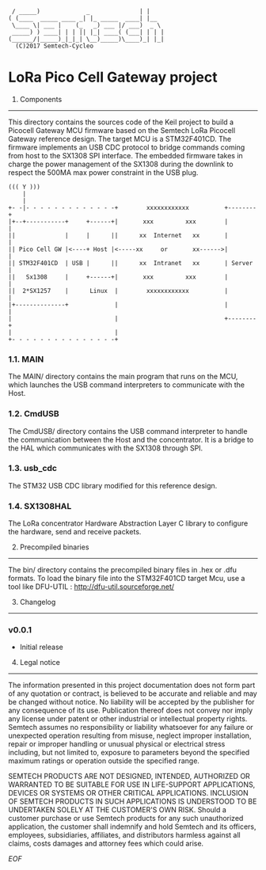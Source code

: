 	 / _____)             _              | |    
	( (____  _____ ____ _| |_ _____  ____| |__  
	 \____ \| ___ |    (_   _) ___ |/ ___)  _ \ 
	 _____) ) ____| | | || |_| ____( (___| | | |
	(______/|_____)_|_|_| \__)_____)\____)_| |_|
	  (C)2017 Semtech-Cycleo

LoRa Pico Cell Gateway project
==============================

1. Components
-------------

This directory contains the sources code of the Keil project to build a Picocell
Gateway MCU firmware based on the Semtech LoRa Picocell Gateway reference
design.
The target MCU is a STM32F401CD. The firmware implements an USB CDC protocol to
bridge commands coming from host to the SX1308 SPI interface.
The embedded firmware takes in charge the power management of the SX1308 during
the downlink to respect the 500MA max power constraint in the USB plug.


	((( Y )))
		|
		|
	+- -|- - - - - - - - - - - - -+        xxxxxxxxxxxx          +--------+
	|+--+-----------+     +------+|       xxx         xxx        |        |
	||              |     |      ||      xx  Internet   xx       |        |
	|| Pico Cell GW |<----+ Host |<-----xx     or       xx------>|        |
	|| STM32F401CD  | USB |      ||      xx  Intranet   xx       | Server |
	||   Sx1308     |     +------+|       xxx         xxx        |        |
	||  2*SX1257    |      Linux  |        xxxxxxxxxxxx          |        |
	|+--------------+             |                              |        |
	|                             |                              +--------+
	|                             |
	+- - - - - - - - - - - - - - -+


### 1.1. MAIN ###

The MAIN/ directory contains the main program that runs on the MCU, which
launches the USB command interpreters to communicate with the Host.

### 1.2. CmdUSB ###

The CmdUSB/ directory contains the USB command interpreter to handle the
communication between the Host and the concentrator. It is a bridge to the HAL
which communicates with the SX1308 through SPI.

### 1.3. usb_cdc ###

The STM32 USB CDC library modified for this reference design.

### 1.4. SX1308HAL ###

The LoRa concentrator Hardware Abstraction Layer C library to configure the
hardware, send and receive packets.

2. Precompiled binaries
-----------------------

The bin/ directory contains the precompiled binary files in .hex or .dfu
formats.
To load the binary file into the STM32F401CD target Mcu, use a tool like
DFU-UTIL : http://dfu-util.sourceforge.net/


3. Changelog
-------------

### v0.0.1  ###

* Initial release


4. Legal notice
----------------

The information presented in this project documentation does not form part of 
any quotation or contract, is believed to be accurate and reliable and may be 
changed without notice. No liability will be accepted by the publisher for any 
consequence of its use. Publication thereof does not convey nor imply any 
license under patent or other industrial or intellectual property rights. 
Semtech assumes no responsibility or liability whatsoever for any failure or 
unexpected operation resulting from misuse, neglect improper installation, 
repair or improper handling or unusual physical or electrical stress 
including, but not limited to, exposure to parameters beyond the specified 
maximum ratings or operation outside the specified range. 

SEMTECH PRODUCTS ARE NOT DESIGNED, INTENDED, AUTHORIZED OR WARRANTED TO BE 
SUITABLE FOR USE IN LIFE-SUPPORT APPLICATIONS, DEVICES OR SYSTEMS OR OTHER 
CRITICAL APPLICATIONS. INCLUSION OF SEMTECH PRODUCTS IN SUCH APPLICATIONS IS 
UNDERSTOOD TO BE UNDERTAKEN SOLELY AT THE CUSTOMER'S OWN RISK. Should a
customer purchase or use Semtech products for any such unauthorized 
application, the customer shall indemnify and hold Semtech and its officers, 
employees, subsidiaries, affiliates, and distributors harmless against all 
claims, costs damages and attorney fees which could arise.

*EOF*

